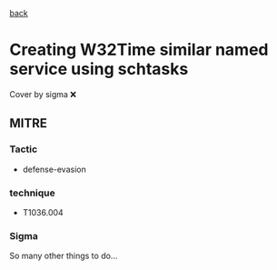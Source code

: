 [back](../index.md)
# Creating W32Time similar named service using schtasks
Cover by sigma :x: 

## MITRE
### Tactic
  - defense-evasion

### technique
  - T1036.004

### Sigma

 So many other things to do...